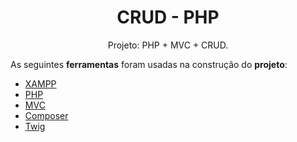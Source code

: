 <h1 align="center">CRUD - PHP</h1>
<p align="center">Projeto: PHP + MVC + CRUD.</p>


As seguintes <strong>ferramentas</strong> foram usadas na construção do <strong>projeto</strong>:
- [XAMPP](https://www.apachefriends.org/pt_br/index.html)
- [PHP](https://www.php.net)
- [MVC](https://www.lewagon.com/pt-BR/blog/o-que-e-padrao-mvc)
- [Composer](https://getcomposer.org)
- [Twig](https://twig.symfony.com)


